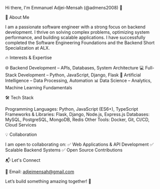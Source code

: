 Hi there, I'm Emmanuel Adjei-Mensah (@admens2008) 👋

🚀 About Me

I am a passionate software engineer with a strong focus on backend development. I thrive on solving complex problems, optimizing system performance, and building scalable applications. I have successfully completed the Software Engineering Foundations and the Backend Short Specialization at ALX.

🔥 Interests & Expertise

🌐 Backend Development – APIs, Databases, System Architecture
💻 Full-Stack Development – Python, JavaScript, Django, Flask
🤖 Artificial Intelligence – Data Processing, Automation
📊 Data Science – Analytics, Machine Learning Fundamentals

🛠 Tech Stack

Programming Languages: Python, JavaScript (ES6+), TypeScript
Frameworks & Libraries: Flask, Django, Node.js, Express.js
Databases: MySQL, PostgreSQL, MongoDB, Redis
Other Tools: Docker, Git, CI/CD, Cloud Services

💡 Collaboration

I am open to collaborating on:
✅ Web Applications & API Development
✅ Scalable Backend Systems
✅ Open Source Contributions

📬 Let's Connect

📧 Email: adjeimensah@gmail.com


Let’s build something amazing together! 🚀
